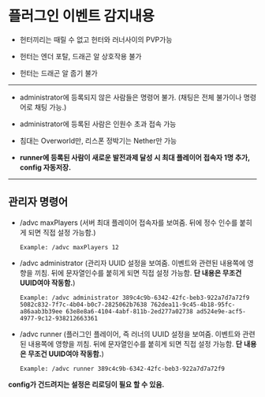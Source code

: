 # 플러그인 이벤트 감지내용

- 헌터끼리는 때릴 수 없고 헌터와 러너사이의 PVP가능


- 헌터는 엔더 포탈, 드래곤 알 상호작용 불가


- 헌터는 드래곤 알 줍기 불가

---

- administrator에 등록되지 않은 사람들은 명령어 불가. (채팅은 전체 불가이나 명령어로 채팅 가능.)


- administrator에 등록된 사람은 인원수 초과 접속 가능


- 침대는 Overworld만, 리스폰 정박기는 Nether만 가능


- **runner에 등록된 사람이 새로운 발전과제 달성 시 최대 플레이어 접속자 1명 추가, config 자동저장.**

---

## 관리자 명령어

- /advc maxPlayers (서버 최대 플레이어 접속자를 보여줌. 뒤에 정수 인수를 붙히게 되면 직접 설정 가능함.)


    ```
    Example: /advc maxPlayers 12
    ```


- /advc administrator (관리자 UUID 설정을 보여줌. 이벤트와 관련된 내용쪽에 영향을 끼침. 뒤에 문자열인수를 붙히게 되면 직접 설정 가능함. **단 내용은 무조건 UUID여야 작동함.**)
  
  
    ```
    Example: /advc administrator 389c4c9b-6342-42fc-beb3-922a7d7a72f9 5082c832-7f7c-4b04-b0c7-2825062b7638 762dea11-9c45-4b18-95fc-a86aab3b39ee 63e8e8a6-4104-4abf-811b-2ed277a02738 ad524e9e-acf5-4977-9c12-938212663361
    ```
 

- /advc runner (플러그인 플레이어, 즉 러너의 UUID 설정을 보여줌. 이벤트와 관련된 내용쪽에 영향을 끼침. 뒤에 문자열인수를 붙히게 되면 직접 설정 가능함. **단 내용은 무조건 UUID여야 작동함.**)


    ```
    Example: /advc runner 389c4c9b-6342-42fc-beb3-922a7d7a72f9
    ```


**config가 건드려지는 설정은 리로딩이 필요 할 수 있음.**
